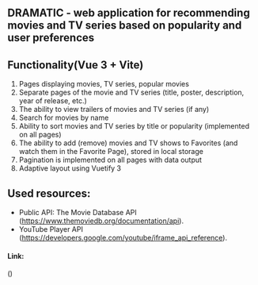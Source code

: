 ## DRAMATIC - web application for recommending movies and TV series based on popularity and user preferences

## Functionality(Vue 3 + Vite)
1. Pages displaying movies, TV series, popular movies
2. Separate pages of the movie and TV series (title, poster, description, year of release, etc.)
3. The ability to view trailers of movies and TV series (if any)
4. Search for movies by name
5. Ability to sort movies and TV series by title or popularity (implemented on all pages)
6. The ability to add (remove) movies and TV shows to Favorites (and watch them in the Favorite Page), stored in local storage
7. Pagination is implemented on all pages with data output
8. Adaptive layout using Vuetify 3

## Used resources:
- Public API: The Movie Database API (https://www.themoviedb.org/documentation/api). 
- YouTube Player API (https://developers.google.com/youtube/iframe_api_reference).

#### Link:
()